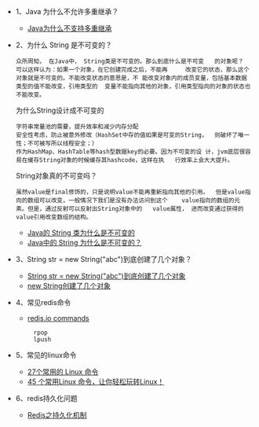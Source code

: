 - 1、Java 为什么不允许多重继承？
     - [Java为什么不支持多重继承](https://blog.csdn.net/u013568373/article/details/93317194)

- 2、为什么 String 是不可变的？
     ```
     众所周知， 在Java中， String类是不可变的。那么到底什么是不可变   的对象呢？ 可以这样认为：如果一个对象，在它创建完成之后，不能再     改变它的状态，那么这个对象就是不可变的。不能改变状态的意思是，不 能改变对象内的成员变量，包括基本数据类型的值不能改变，引用类型的  变量不能指向其他的对象，引用类型指向的对象的状态也不能改变。
     ```
     为什么String设计成不可变的
     ```
     字符串常量池的需要，提升效率和减少内存分配
     安全性考虑，防止被意外修改（HashSet中存的值如果是可变的String，  则破坏了唯一性；不可被写所以线程安全；）
     作为HashMap、HashTable等hash型数据key的必要。因为不可变的设 计，jvm底层很容易在缓存String对象的时候缓存其hashcode，这样在执   行效率上会大大提升。
     ```
     String对象真的不可变吗？
     ```
     虽然value是final修饰的，只是说明value不能再重新指向其他的引用。  但是value指向的数组可以改变，一般情况下我们是没有办法访问到这个    value指向的数组的元素。但是，通过反射可以反射出String对象中的   value属性， 进而改变通过获得的value引用改变数组的结构。
     ```

     - [Java的 String 类为什么是不可变的](https://www.jb51.net/article/49092.htm)
     - [Java中的 String 为什么是不可变的？](https://zhuanlan.zhihu.com/p/87034198)

- 3、String str = new String("abc")到底创建了几个对象？
     - [String str = new String("abc")到底创建了几个对象](https://www.pianshen.com/article/2152108313/)
     - [new String创建了几个对象](https://www.cnblogs.com/nov5026/p/11973553.html)

- 4、常见redis命令
     - [redis.io commands](https://redis.io/commands)
     ```
          rpop
          lpush
     ```
- 5、常见的linux命令
     - [27个常用的 Linux 命令](https://www.jianshu.com/p/0056d671ea6d)
     - [45 个常用Linux 命令，让你轻松玩转Linux！](https://juejin.im/post/6844903930166509581)
- 6、redis持久化问题
     - [Redis之持久化机制](https://juejin.im/post/6844904119161847815)